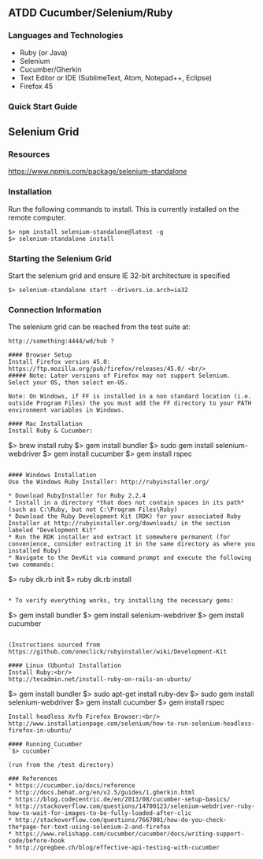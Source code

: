 ## ATDD Cucumber/Selenium/Ruby
### Languages and Technologies
- Ruby (or Java)
- Selenium
- Cucumber/Gherkin
- Text Editor or IDE (SublimeText, Atom, Notepad++, Eclipse)
- Firefox 45

### Quick Start Guide
## Selenium Grid
### Resources
https://www.npmjs.com/package/selenium-standalone
### Installation
Run the following commands to install. This is currently installed on the remote computer.
```
$> npm install selenium-standalone@latest -g
$> selenium-standalone install
```
### Starting the Selenium Grid
Start the selenium grid and ensure IE 32-bit architecture is specified
```
$> selenium-standalone start --drivers.ie.arch=ia32
```
### Connection Information
The selenium grid can be reached from the test suite at:
```
http://something:4444/wd/hub ?

#### Browser Setup
Install Firefox version 45.0: https://ftp.mozilla.org/pub/firefox/releases/45.0/ <br/>
##### Note: Later versions of Firefox may not support Selenium.
Select your OS, then select en-US.

Note: On Windows, if FF is installed in a non standard location (i.e. outside Program Files) the you must add the FF directory to your PATH environment variables in Windows.

#### Mac Installation
Install Ruby & Cucumber:
```
$> brew install ruby
$> gem install bundler
$> sudo gem install selenium-webdriver
$> gem install cucumber
$> gem install rspec
```

#### Windows Installation
Use the Windows Ruby Installer: http://rubyinstaller.org/

* Download RubyInstaller for Ruby 2.2.4
* Install in a directory *that does not contain spaces in its path* (such as C:\Ruby, but not C:\Program Files\Ruby)
* Download the Ruby Development Kit (RDK) for your associated Ruby Installer at http://rubyinstaller.org/downloads/ in the section labeled "Development Kit"
* Run the RDK installer and extract it somewhere permanent (for convenience, consider extracting it in the same directory as where you installed Ruby)
* Navigate to the DevKit via command prompt and execute the following two commands:

```
$> ruby dk.rb init
$> ruby dk.rb install
```

* To verify everything works, try installing the necessary gems:

```
$> gem install bundler
$> gem install selenium-webdriver
$> gem install cucumber
```

(Instructions sourced from https://github.com/oneclick/rubyinstaller/wiki/Development-Kit

#### Linux (Ubuntu) Installation
Install Ruby:<br/>
http://tecadmin.net/install-ruby-on-rails-on-ubuntu/
```
$> gem install bundler
$> sudo apt-get install ruby-dev
$> sudo gem install selenium-webdriver
$> gem install cucumber
$> gem install rspec
```
Install headless Xvfb Firefox Browser:<br/>
http://www.installationpage.com/selenium/how-to-run-selenium-headless-firefox-in-ubuntu/

#### Running Cucumber
`$> cucumber`

(run from the /test directory)

### References
* https://cucumber.io/docs/reference
* http://docs.behat.org/en/v2.5/guides/1.gherkin.html
* https://blog.codecentric.de/en/2013/08/cucumber-setup-basics/
* http://stackoverflow.com/questions/14700123/selenium-webdriver-ruby-how-to-wait-for-images-to-be-fully-loaded-after-clic
* http://stackoverflow.com/questions/7667001/how-do-you-check-the*page-for-text-using-selenium-2-and-firefox
* https://www.relishapp.com/cucumber/cucumber/docs/writing-support-code/before-hook
* http://gregbee.ch/blog/effective-api-testing-with-cucumber
